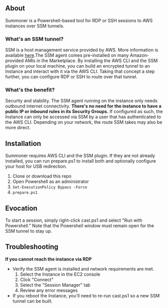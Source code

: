 ## About
Summoner is a Powershell-based tool for RDP or SSH sessions to AWS instances over SSM tunnels.

### What's an SSM tunnel? 
SSM is a host management service provided by AWS. More information is available <a href="https://docs.aws.amazon.com/systems-manager/latest/userguide/what-is-systems-manager.html">here</a>.The SSM agent comes pre-installed on many Amazon-provided AMIs in the Marketplace. By installing the AWS CLI and the SSM plugin on your local machine, you can build an encrypted tunnel to an Instance and interact with it via the AWS CLI. Taking that concept a step further, you can configure RDP or SSH to route over that tunnel.

### What's the benefit? 
Security and stability. The SSM agent running on the instance only needs outbound internet connectivity. **There's no need for the instance to have a public IP or inbound rules in its Security Groups.** If configured as such, the Instance can only be accessed via SSM by a user that has authenticated to the AWS CLI. Depending on your network, the route SSM takes may also be more direct. 

## Installation
Summoner requires AWS CLI and the SSM plugin. If they are not already installed, you can run prepare.ps1 to install both and optionally configure your host for USB redirection.
1. Clone or download this repo
2. Open Powershell as an administrator  
3. `Set-ExecutionPolicy Bypass -Force`
4. `prepare.ps1` 



## Evocation
To start a session, simply right-click cast.ps1 and select "Run with Powershell." Note that the Powershell window must remain open for the SSM tunnel to stay up. 

## Troubleshooting
**If you cannot reach the instance via RDP**
- Verify the SSM agent is installed and network requirements are met. 
    1. Select the Instance in the EC2 console
    2. Click "Connect"
    3. Select the "Session Manager" tab 
    4. Review any error messages 
- If you reboot the Instance, you'll need to re-run cast.ps1 so a new SSM tunnel can be built.